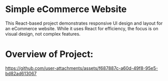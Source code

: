 # Simple eCommerce Website 

This React-based project demonstrates responsive UI design and layout for an eCommerce website. While it uses React for efficiency, the focus is on visual design, not complex features.
# Overview of Project:
https://github.com/user-attachments/assets/f687887c-a60d-49f8-95e5-bd82ad613067










